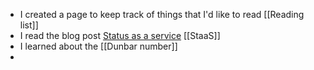 - I created a page to keep track of things that I'd like to read [[Reading list]]
- I read the blog post [Status as a service](https://www.eugenewei.com/blog/2019/2/19/status-as-a-service) [[StaaS]]
- I learned about the [[Dunbar number]]
-